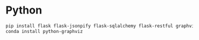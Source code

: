 # Python

```sh
pip install flask flask-jsonpify flask-sqlalchemy flask-restful graphviz pymongo
conda install python-graphviz
```
